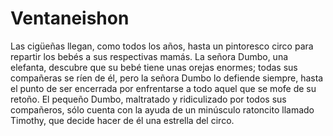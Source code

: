 # Ventaneishon
Las cigüeñas llegan, como todos los años, hasta un pintoresco circo para repartir los bebés a sus respectivas mamás. La señora Dumbo, una elefanta, descubre que su bebé tiene unas orejas enormes; todas sus compañeras se ríen de él, pero la señora Dumbo lo defiende siempre, hasta el punto de ser encerrada por enfrentarse a todo aquel que se mofe de su retoño. El pequeño Dumbo, maltratado y ridiculizado por todos sus compañeros, sólo cuenta con la ayuda de un minúsculo ratoncito llamado Timothy, que decide hacer de él una estrella del circo.
